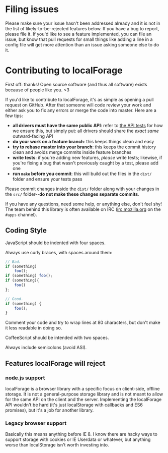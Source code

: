 # Filing issues

Please make sure your issue hasn't been addressed already and it is not in the
list of likely-to-be-rejected features below. If you have a bug to report,
please file it. If you'd like to see a feature implemented, you can file an
issue, but know that pull requests for small things like adding a line in a
config file will get more attention than an issue asking someone else to do it.

# Contributing to localForage

First off: thanks! Open source software (and thus all software) exists because
of people like you. <3

If you'd like to contribute to localForage, it's as simple as opening a pull
request on GitHub. After that someone will code review your work and either
ask you to fix any errors or merge the code into master. Here are a few tips:

* **all drivers must have the same public API**: refer to [the API tests](https://github.com/mozilla/localForage/blob/master/test/test.api.coffee) for how we ensure this, but simply put: all drivers should share the _exact same_ outward-facing API
* **do your work on a feature branch**: this keeps things clean and easy
* **try to rebase master into your branch**: this keeps the commit history clean and avoids merge commits inside feature branches
* **write tests**: if you're adding new features, _please_ write tests; likewise, if you're fixing a bug that wasn't previously caught by a test, please add one
* **run `make` before you commit**: this will build out the files in the `dist/` folder and ensure your tests pass

Please commit changes inside the `dist/` folder along with your changes in the
`src/` folder--**do not make these changes separate commits**.

If you have any questions, need some help, or anything else, don't feel shy!
The team behind this library is often available on IRC
([irc.mozilla.org](https://wiki.mozilla.org/IRC) on the `#apps` channel).

## Coding Style

JavaScript should be indented with four spaces.

Always use curly braces, with spaces around them:

```javascript
// Bad.
if (something)
    foo();
if (something) foo();
if (something){
    foo()
};

// Good.
if (something) {
    foo();
}
```

Comment your code and try to wrap lines at 80 characters, but don't make it
less readable in doing so.

CoffeeScript should be intended with two spaces.

Always include semicolons (avoid ASI).

## Features localForage will reject

### node.js support

localForage is a browser library with a specific focus on client-side,
offline storage. It is not a general-purpose storage library and is not meant
to allow for the same API on the client and the server. Implementing the
localForage API wouldn't be hard (it's just localStorage with callbacks and
ES6 promises), but it's a job for another library.

### Legacy browser support

Basically this means anything before IE 8. I know there are hacky ways to
support storage with cookies or IE Userdata or whatever, but anything worse
than localStorage isn't worth investing into.

